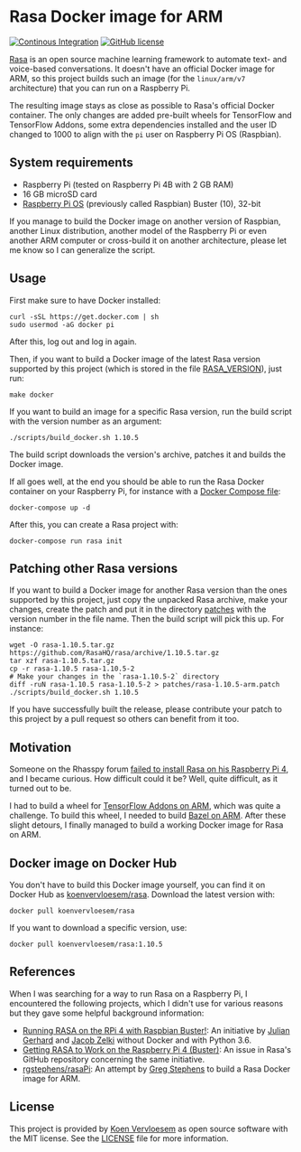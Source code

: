 # Rasa Docker image for ARM 

[![Continous Integration](https://github.com/koenvervloesem/rasa-docker-arm/workflows/Tests/badge.svg)](https://github.com/koenvervloesem/rasa-docker-arm/actions)
[![GitHub license](https://img.shields.io/github/license/koenvervloesem/rasa-docker-arm.svg)](https://github.com/koenvervloesem/rasa-docker-arm/blob/master/LICENSE)

[Rasa](https://rasa.com) is an open source machine learning framework to automate text- and voice-based conversations. It doesn't have an official Docker image for ARM, so this project builds such an image (for the `linux/arm/v7` architecture) that you can run on a Raspberry Pi.

The resulting image stays as close as possible to Rasa's official Docker container. The only changes are added pre-built wheels for TensorFlow and TensorFlow Addons, some extra dependencies installed and the user ID changed to 1000 to align with the `pi` user on Raspberry Pi OS (Raspbian).

## System requirements

* Raspberry Pi (tested on Raspberry Pi 4B with 2 GB RAM)
* 16 GB microSD card
* [Raspberry Pi OS](https://www.raspberrypi.org/downloads/raspberry-pi-os/) (previously called Raspbian) Buster (10), 32-bit

If you manage to build the Docker image on another version of Raspbian, another Linux distribution, another model of the Raspberry Pi or even another ARM computer or cross-build it on another architecture, please let me know so I can generalize the script. 

## Usage

First make sure to have Docker installed:

```shell
curl -sSL https://get.docker.com | sh 
sudo usermod -aG docker pi  
```

After this, log out and log in again.

Then, if you want to build a Docker image of the latest Rasa version supported by this project (which is stored in the file [RASA_VERSION](RASA_VERSION)), just run:

```shell
make docker 
```

If you want to build an image for a specific Rasa version, run the build script with the version number as an argument:

```shell
./scripts/build_docker.sh 1.10.5
```

The build script downloads the version's archive, patches it and builds the Docker image.

If all goes well, at the end you should be able to run the Rasa Docker container on your Raspberry Pi, for instance with a [Docker Compose file](docker-compose.yml):

```shell
docker-compose up -d
```

After this, you can create a Rasa project with:

```shell
docker-compose run rasa init
```

## Patching other Rasa versions
If you want to build a Docker image for another Rasa version than the ones supported by this project, just copy the unpacked Rasa archive, make your changes, create the patch and put it in the directory [patches](patches) with the version number in the file name. Then the build script will pick this up. For instance:

```shell
wget -O rasa-1.10.5.tar.gz https://github.com/RasaHQ/rasa/archive/1.10.5.tar.gz
tar xzf rasa-1.10.5.tar.gz
cp -r rasa-1.10.5 rasa-1.10.5-2
# Make your changes in the `rasa-1.10.5-2` directory
diff -ruN rasa-1.10.5 rasa-1.10.5-2 > patches/rasa-1.10.5-arm.patch
./scripts/build_docker.sh 1.10.5
```

If you have successfully built the release, please contribute your patch to this project by a pull request so others can benefit from it too.

## Motivation 

Someone on the Rhasspy forum [failed to install Rasa on his Raspberry Pi 4](https://community.rhasspy.org/t/rasa-nlu-docker-installation-fails/1220), and I became curious. How difficult could it be? Well, quite difficult, as it turned out to be.

I had to build a wheel for [TensorFlow Addons on ARM](https://github.com/koenvervloesem/tensorflow-addons-on-arm), which was quite a challenge. To build this wheel, I needed to build [Bazel on ARM](https://github.com/koenvervloesem/bazel-on-arm/). After these slight detours, I finally managed to build a working Docker image for Rasa on ARM.

## Docker image on Docker Hub 

You don't have to build this Docker image yourself, you can find it on Docker Hub as [koenvervloesem/rasa](https://hub.docker.com/r/koenvervloesem/rasa). Download the latest version with:

```shell
docker pull koenvervloesem/rasa
```

If you want to download a specific version, use:

```shell
docker pull koenvervloesem/rasa:1.10.5
```

## References 

When I was searching for a way to run Rasa on a Raspberry Pi, I encountered the following projects, which I didn't use for various reasons but they gave some helpful background information:

* [Running RASA on the RPi 4 with Raspbian Buster!](https://forum.rasa.com/t/running-rasa-on-the-rpi-4-with-raspbian-buster/20805): An initiative by [Julian Gerhard](https://forum.rasa.com/u/juliangerhard) and [Jacob Zelki](https://forum.rasa.com/u/TheCedarPrince) without Docker and with Python 3.6.
* [Getting RASA to Work on the Raspberry Pi 4 (Buster)](https://github.com/RasaHQ/rasa/issues/4603): An issue in Rasa's GitHub repository concerning the same initiative.
* [rgstephens/rasaPi](https://github.com/rgstephens/rasaPi): An attempt by [Greg Stephens](https://github.com/rgstephens) to build a Rasa Docker image for ARM.

## License

This project is provided by [Koen Vervloesem](mailto:koen@vervloesem.eu) as open source software with the MIT license. See the [LICENSE](LICENSE) file for more information.
